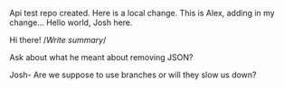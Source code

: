 Api test repo created.
Here is a local change.
This is Alex, adding in my change...
Hello world, Josh here.


Hi there!
/*Write summary*/

Ask about what he meant about removing JSON?

Josh- Are we suppose to use branches or will they slow us down?

